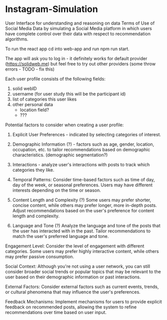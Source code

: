 # Instagram-Simulation
User Interface for understanding and reasoning on data Terms of Use of Social Media Data by simulating a Social Media platform in which users have complete control over their data with respect to recommendation algorithms.

To run the react app cd into web-app and run npm run start.

The app will ask you to log in - it definitely works for default provider (https://solidweb.me) but feel free to try out other providers (some throw errors - TODO - fix this) 

Each user profile consists of the following fields:
1. solid webID
2. username (for user study this will be the participant id)
3. list of categories this user likes
4. other personal data
    - location field?
    - ???


Potential factors to consider when creating a user profile:

1. Explicit User Preferences - indicated by selecting categories of interest.

2. Demographic Information (?) - factors such as age, gender, location, occupation, etc. to tailor recommendations based on demographic characteristics. (demographic segmentation?)

3. Interactions - analyze user's interactions with posts to track which categories they like.

4. Temporal Patterns: Consider time-based factors such as time of day, day of the week, or seasonal preferences. Users may have different interests depending on the time or season.

5. Content Length and Complexity (?) Some users may prefer shorter, concise content, while others may prefer longer, more in-depth posts. Adjust recommendations based on the user's preference for content length and complexity.

6. Language and Tone (?) Analyze the language and tone of the posts that the user has interacted with in the past. Tailor recommendations to match the user's preferred language and tone.

Engagement Level: Consider the level of engagement with different categories. Some users may prefer highly interactive content, while others may prefer passive consumption.

Social Context: Although you're not using a user network, you can still consider broader social trends or popular topics that may be relevant to the user based on their demographic information or past interactions.

External Factors: Consider external factors such as current events, trends, or cultural phenomena that may influence the user's preferences.

Feedback Mechanisms: Implement mechanisms for users to provide explicit feedback on recommended posts, allowing the system to refine recommendations over time based on user input.


